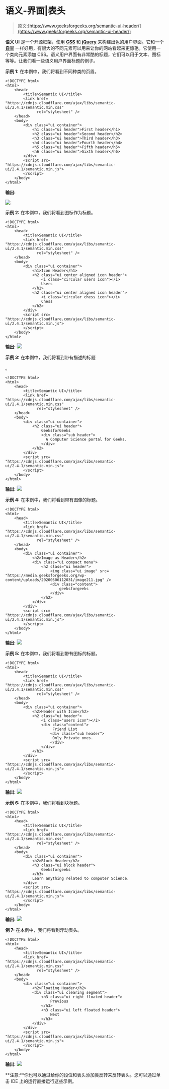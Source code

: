 # 语义-界面|表头

> 原文:[https://www.geeksforgeeks.org/semantic-ui-header/](https://www.geeksforgeeks.org/semantic-ui-header/)

**语义 UI** 是一个开源框架，使用 [**CSS**](https://www.geeksforgeeks.org/css-tutorials/) 和 [**jQuery**](https://www.geeksforgeeks.org/jquery-tutorials/) 来构建出色的用户界面。它和一个 [**自举**](https://www.geeksforgeeks.org/bootstrap-tutorials/) 一样好用，有很大的不同元素可以用来让你的网站看起来更惊艳。它使用一个类向元素添加 CSS。语义用户界面有非常酷的标题，它们可以用于文本、图标等等。让我们看一些语义用户界面标题的例子。

**示例 1:** 在本例中，我们将看到不同种类的页眉。

```
<!DOCTYPE html>
<html>
    <head>
        <title>Semantic UI</title>
        <link href=
"https://cdnjs.cloudflare.com/ajax/libs/semantic-ui/2.4.1/semantic.min.css" 
              rel="stylesheet" />
    </head>
    <body>
        <div class="ui container">
            <h1 class="ui header">First header</h1>
            <h2 class="ui header">Second header</h2>
            <h3 class="ui header">Third header</h3>
            <h4 class="ui header">Fourth header</h4>
            <h5 class="ui header">Fifth header</h5>
            <h6 class="ui header">Sixth header</h6>
        </div>
        <script src=
"https://cdnjs.cloudflare.com/ajax/libs/semantic-ui/2.4.1/semantic.min.js">
        </script>
    </body>
</html>
```

**输出:**

![](img/65ef2952959566ff7082774697ad83e9.png)

**示例 2:** 在本例中，我们将看到图标作为标题。

```
<!DOCTYPE html>
<html>
    <head>
        <title>Semantic UI</title>
        <link href=
"https://cdnjs.cloudflare.com/ajax/libs/semantic-ui/2.4.1/semantic.min.css"
              rel="stylesheet" />
    </head>
    <body>
        <div class="ui container">
            <h1>Icon Header</h1>
            <h2 class="ui center aligned icon header">
                <i class="circular users icon"></i>
                Users
            </h2>
            <h2 class="ui center aligned icon header">
                <i class="circular chess icon"></i>
                Chess
            </h2>
        </div>
        <script src=
"https://cdnjs.cloudflare.com/ajax/libs/semantic-ui/2.4.1/semantic.min.js">
        </script>
    </body>
</html>
```

**输出:**
![](img/115dc50c945b202052527d4e96496e2d.png)

**示例 3:** 在本例中，我们将看到带有描述的标题

。

```
<!DOCTYPE html>
<html>
    <head>
        <title>Semantic UI</title>
        <link href=
"https://cdnjs.cloudflare.com/ajax/libs/semantic-ui/2.4.1/semantic.min.css"
              rel="stylesheet" />
    </head>
    <body>
        <div class="ui container">
            <h2 class="ui header">
                GeeksforGeeks
                <div class="sub header">
                  A Computer Science portal for Geeks.
                </div>
            </h2>
        </div>
        <script src=
"https://cdnjs.cloudflare.com/ajax/libs/semantic-ui/2.4.1/semantic.min.js">
        </script>
    </body>
</html>
```

**输出:**
![](img/35980b0287316ecb9fe35432c2f99cba.png)

**示例 4:** 在本例中，我们将看到带有图像的标题。

```
<!DOCTYPE html>
<html>
    <head>
        <title>Semantic UI</title>
        <link href=
"https://cdnjs.cloudflare.com/ajax/libs/semantic-ui/2.4.1/semantic.min.css" 
              rel="stylesheet" />
    </head>
    <body>
        <div class="ui container">
            <h2>Image as Header</h2>
            <div class="ui compact menu">
                <h2 class="ui header">
                    <img class="ui image" src=
"https://media.geeksforgeeks.org/wp-content/uploads/20200506112031/image211.jpg" />
                    <div class="content">
                        geeksforgeeks
                    </div>
                </h2>
            </div>
        </div>
        <script src=
"https://cdnjs.cloudflare.com/ajax/libs/semantic-ui/2.4.1/semantic.min.js">
        </script>
    </body>
</html>
```

**输出:**
![](img/5f7b147ad8c8211d0c8480b6efa871f3.png)

**示例 5:** 在本例中，我们将看到带有图标的标题。

```
<!DOCTYPE html>
<html>
    <head>
        <title>Semantic UI</title>
        <link href=
"https://cdnjs.cloudflare.com/ajax/libs/semantic-ui/2.4.1/semantic.min.css"
              rel="stylesheet" />
    </head>
    <body>
        <div class="ui container">
            <h2>Header with Icon</h2>
            <h2 class="ui header">
                <i class="users icon"></i>
                <div class="content">
                     Friend List
                    <div class="sub header">
                     Only Private ones.
                    </div>
                </div>
            </h2>
        </div>
        <script src=
"https://cdnjs.cloudflare.com/ajax/libs/semantic-ui/2.4.1/semantic.min.js">
        </script>
    </body>
</html>
```

**输出:**
![](img/2d03c548f4d4dcdd515f44b739e9a56d.png)

**示例 6:** 在本例中，我们将看到块标题。

```
<!DOCTYPE html>
<html>
    <head>
        <title>Semantic UI</title>
        <link href=
"https://cdnjs.cloudflare.com/ajax/libs/semantic-ui/2.4.1/semantic.min.css"
              rel="stylesheet" />
    </head>
    <body>
        <div class="ui container">
            <h2>Block Header</h2>
            <h3 class="ui block header">
                Geeksforgeeks
            </h3>
            Learn anything related to computer Science.
        </div>
        <script src=
"https://cdnjs.cloudflare.com/ajax/libs/semantic-ui/2.4.1/semantic.min.js">
        </script>
    </body>
</html>
```

**输出:**
![](img/357c0174575063d453374108fa162329.png)

**例 7:** 在本例中，我们将看到浮动表头。

```
<!DOCTYPE html>
<html>
    <head>
        <title>Semantic UI</title>
        <link href=
"https://cdnjs.cloudflare.com/ajax/libs/semantic-ui/2.4.1/semantic.min.css"
              rel="stylesheet" />
    </head>
    <body>
        <div class="ui container">
            <h2>Floating Header</h2>
            <div class="ui clearing segment">
                <h3 class="ui right floated header">
                    Previous
                </h3>
                <h3 class="ui left floated header">
                    Next
                </h3>
            </div>
        </div>
        <script src=
"https://cdnjs.cloudflare.com/ajax/libs/semantic-ui/2.4.1/semantic.min.js">
        </script>
    </body>
</html>
```

**输出:**
![](img/25a83d2da27feee70743e474f5aa6104.png)

**注意:**你也可以通过给你的段位和表头添加类反转来反转表头。您可以通过单击 IDE 上的运行直接运行这些示例。